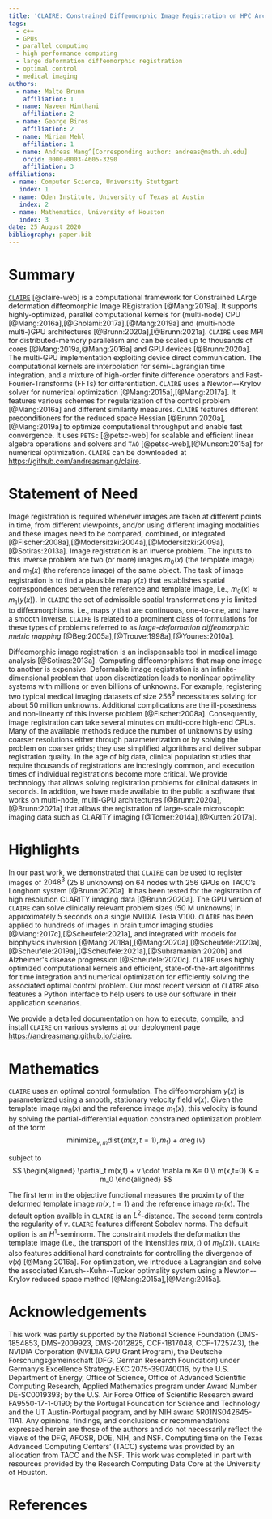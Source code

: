 ```yaml
---
title: 'CLAIRE: Constrained Diffeomorphic Image Registration on HPC Architectures'
tags:
  - c++
  - GPUs
  - parallel computing
  - high performance computing
  - large deformation diffeomorphic registration
  - optimal control
  - medical imaging
authors:
  - name: Malte Brunn
    affiliation: 1
  - name: Naveen Himthani
    affiliation: 2
  - name: George Biros
    affiliation: 2
  - name: Miriam Mehl
    affiliation: 1
  - name: Andreas Mang^[Corresponding author: andreas@math.uh.edu]
    orcid: 0000-0003-4605-3290
    affiliation: 3
affiliations:
 - name: Computer Science, University Stuttgart
   index: 1
 - name: Oden Institute, University of Texas at Austin
   index: 2
 - name: Mathematics, University of Houston
   index: 3
date: 25 August 2020
bibliography: paper.bib
---
```




# Summary
[`CLAIRE`](https://andreasmang.github.io/claire) [@claire-web] is a computational framework for Constrained LArge deformation diffeomorphic Image REgistration [@Mang:2019a]. It supports highly-optimized, parallel computational kernels for (multi-node) CPU [@Mang:2016a],[@Gholami:2017a],[@Mang:2019a] and (multi-node multi-)GPU architectures [@Brunn:2020a],[@Brunn:2021a]. `CLAIRE` uses MPI for distributed-memory parallelism and can be scaled up to thousands of cores [@Mang:2019a,@Mang:2016a] and GPU devices [@Brunn:2020a]. The multi-GPU implementation exploiting device direct communication. The computational kernels are interpolation for semi-Lagrangian time integration, and a mixture of high-order finite difference operators and Fast-Fourier-Transforms (FFTs) for differentiation. `CLAIRE` uses a Newton--Krylov solver for numerical optimization [@Mang:2015a],[@Mang:2017a]. It features various schemes for regularization of the control problem [@Mang:2016a] and different similarity measures. `CLAIRE` features different preconditioners for the reduced space Hessian [@Brunn:2020a],[@Mang:2019a] to optimize computational throughput and enable fast convergence. It uses `PETSc` [@petsc-web] for scalable and efficient linear algebra operations and solvers and `TAO` [@petsc-web],[@Munson:2015a] for numerical optimization. `CLAIRE` can be downloaded at <https://github.com/andreasmang/claire>.



# Statement of Need
Image registration is required whenever images are taken at different points in time, from different viewpoints, and/or using different imaging modalities and these images need to be compared, combined, or integrated [@Fischer:2008a],[@Modersitzki:2004a],[@Modersitzki:2009a],[@Sotiras:2013a]. Image registration is an inverse problem. The inputs to this inverse problem are two (or more) images $m_0(x)$ (the template image) and $m_1(x)$ (the reference image) of the same object. The task of image registration is to find a plausible map $y(x)$ that establishes spatial correspondences between the reference and template image, i.e., $m_0(x) \approx m_1(y(x))$. In `CLAIRE` the set of admissible spatial transformations $y$ is limited to diffeomorphisms, i.e., maps $y$ that are continuous, one-to-one, and have a smooth inverse. `CLAIRE` is related to a prominent class of formulations for these types of problems referred to as <em>large-deformation diffeomorphic metric mapping</em> [@Beg:2005a],[@Trouve:1998a],[@Younes:2010a].

Diffeomorphic image registration is an indispensable tool in medical image analysis [@Sotiras:2013a]. Computing diffeomorphisms that map one image to another is expensive. Deformable image registration is an infinite-dimensional problem that upon discretization leads to nonlinear optimality systems with millions or even billions of unknowns. For example, registering two typical medical imaging datasets of size $256^3$ necessitates solving for about 50 million unknowns. Additional complications are the ill-posedness and non-linearty of this inverse problem [@Fischer:2008a]. Consequently, image registration can take several minutes on multi-core high-end CPUs. Many of the available methods reduce the number of unknowns by using coarser resolutions either through parameterization or by solving the problem on coarser grids; they use simplified algorithms and deliver subpar registration quality. In the age of big data, clinical population studies that require thousands of registrations are incresingly common, and execution times of individual registrations become more critical. We provide technology that allows solving registration problems for clinical datasets in seconds. In addition, we have made available to the public a software that works on multi-node, multi-GPU architectures [@Brunn:2020a],[@Brunn:2021a] that allows the registration of large-scale microscopic imaging data such as CLARITY imaging [@Tomer:2014a],[@Kutten:2017a].



# Highlights
In our past work, we demonstrated that `CLAIRE` can be used to register images of $2048^3$ (25 B unknowns) on 64 nodes with 256 GPUs on TACC’s Longhorn system [@Brunn:2020a]. It has been tested for the registration of high resolution CLARITY imaging data [@Brunn:2020a]. The GPU version of `CLAIRE` can solve clinically relevant problem sizes (50 M unknowns) in approximately 5 seconds on a single NVIDIA Tesla V100. `CLAIRE` has been applied to hundreds of images in brain tumor imaging studies [@Mang:2017c],[@Scheufele:2021a], and integrated with models for biophysics inversion [@Mang:2018a],[@Mang:2020a],[@Scheufele:2020a],[@Scheufele:2019a],[@Scheufele:2021a],[@Subramanian:2020b] and Alzheimer's disease progression [@Scheufele:2020c]. `CLAIRE` uses highly optimized computational kernels and efficient, state-of-the-art algorithms for time integration and numerical optimization for efficiently solving the associated optimal control problem. Our most recent version of `CLAIRE` also features a Python interface to help users to use our software in their application scenarios.

We provide a detailed documentation on how to execute, compile, and install `CLAIRE` on various systems at our deployment page <https://andreasmang.github.io/claire>.



# Mathematics

`CLAIRE` uses an optimal control formulation. The diffeomorphism $y(x)$ is parameterized using a smooth, stationary velocity field $v(x)$. Given the template image $m_0(x)$ and the reference image $m_1(x)$, this velocity is found by solving the partial-differential equation constrained optimization problem of the form
$$
\operatorname{minimize}_{v,m} \operatorname{dist}(m(x,t=1),m_1) + \alpha\operatorname{reg}(v)
$$

subject to
$$
\begin{aligned}
\partial_t  m(x,t) + v \cdot \nabla m &= 0 \\
m(x,t=0) & = m_0
\end{aligned}
$$

The first term in the objective functional measures the proximity of the deformed template image $m(x,t=1)$ and the reference image $m_1(x)$. The default option availble in `CLAIRE` is an $L^2$-distance. The second term controls the regularity of $v$. `CLAIRE` features different Sobolev norms. The default option is an $H^1$-seminorm. The constraint models the deformation the template image (i.e., the transport of the intensities $m(x,t)$ of $m_0(x)$). `CLAIRE` also features additional hard constraints for controlling the divergence of $v(x)$ [@Mang:2016a]. For optimization, we introduce a Lagrangian and solve the associated Karush--Kuhn--Tucker optimality system using a Newton--Krylov reduced space method [@Mang:2015a],[@Mang:2015a].


# Acknowledgements

This work was partly supported by the National Science Foundation (DMS-1854853, DMS-2009923, DMS-2012825, CCF-1817048, CCF-1725743), the NVIDIA Corporation (NVIDIA GPU Grant Program), the Deutsche Forschungsgemeinschaft (DFG, German Research Foundation) under Germany’s Excellence Strategy-EXC 2075-390740016, by the U.S. Department of Energy, Office of Science, Office of Advanced Scientific Computing Research, Applied Mathematics program under Award Number DE-SC0019393; by the U.S. Air Force Office of Scientific Research award FA9550-17-1-0190; by the Portugal Foundation for Science and Technology and the UT Austin-Portugal program, and by NIH award 5R01NS042645-11A1. Any opinions, findings, and conclusions or recommendations expressed herein are those of the authors and do not necessarily reflect the views of the DFG, AFOSR, DOE, NIH, and NSF. Computing time on the Texas Advanced Computing Centers’ (TACC) systems was provided by an allocation from TACC and the NSF. This work was completed in part with resources provided by the Research Computing Data Core at the University of Houston.

# References
